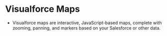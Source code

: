 # Visualforce Maps
* Visualforce maps are interactive, JavaScript-based maps, complete with zooming, panning, and markers based on your Salesforce or other data. 

